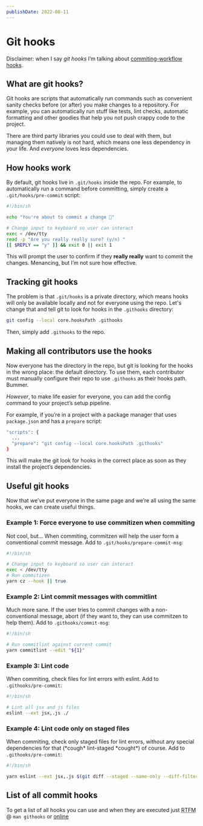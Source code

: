```yaml
---
publishDate: 2022-08-11
---
```

# Git hooks

Disclaimer: when I say _git hooks_ I’m talking
about [commiting-workflow
hooks](https://git-scm.com/book/en/v2/Customizing-Git-Git-Hooks#_committing_workflow_hooks).

## What are git hooks?

Git hooks are scripts that automatically run commands such as convenient sanity
checks before (or after) you make changes to a repository. For example, you can
automatically run stuff like tests, lint checks, automatic formatting and other
goodies that help you not push crappy code to the project.

There are third party libraries you could use to deal with them, but managing
them natively is not hard, which means one less dependency in your life. And
_everyone_ loves less dependencies.

## How hooks work

By default, git hooks live in `.git/hooks` inside the repo. For example, to
automatically run a command before committing, simply create a
`.git/hooks/pre-commit` script:
```bash
#!/bin/sh

echo "You're about to commit a change 👀"

# Change input to keyboard so user can interact
exec < /dev/tty
read -p "Are you really really sure? (y/n) "
[[ $REPLY == "y" ]] && exit 0 || exit 1
```

This will prompt the user to confirm if they **really really** want to commit
the changes. Menancing, but I’m not sure how effective.

## Tracking git hooks

The problem is that `.git/hooks` is a private directory, which means hooks will
only be available locally and not for everyone using the repo. Let's change that
and tell git to look for hooks in the `.githooks` directory:
```bash
git config --local core.hooksPath .githooks
```

Then, simply add `.githooks` to the repo.

## Making all contributors use the hooks

Now everyone has the directory in the repo, but git is looking for the hooks in
the wrong place: the default directory. To use them, each contributor must
manually configure their repo to use `.githooks` as their hooks path. Bummer. 

_However_, to make life easier for everyone, you can add the config command to
your project’s setup pipeline. 

For example, if you’re in a project with a package manager that uses
`package.json` and has a `prepare` script:
```bash
"scripts": {
  ...
  "prepare": "git config --local core.hooksPath .githooks"
}
```

This will make the git look for hooks in the correct place as soon as they
install the project’s dependencies.

## Useful git hooks

Now that we’ve put everyone in the same page and we’re all using the same hooks,
we can create useful things.

### Example 1: Force everyone to use commitizen when commiting
Not cool, but... When commiting, commitzen will help the user form a
conventional commit message. Add to `.git/hooks/prepare-commit-msg`:
```bash
#!/bin/sh

# Change input to keyboard so user can interact
exec < /dev/tty
# Run commitizen
yarn cz --hook || true
```

### Example 2: Lint commit messages with commitlint
Much more sane. If the user tries to commit changes with a non-conventional
message, abort (if they want to, they can use commitzen to help them). Add to
`.githooks/commit-msg`:
```bash
#!/bin/sh

# Run commitlint against current commit
yarn commitlint --edit "${1}"
```

### Example 3: Lint code
When commiting, check files for lint errors with eslint. Add to
`.githooks/pre-commit`:
```bash
#!/bin/sh

# Lint all jsx and js files
eslint --ext jsx,.js ./
```

### Example 4: Lint code only on staged files
When commiting, check only staged files for lint errors, without any special
dependencies for that (\*cough\* lint-staged \*cought\*) of course. Add to
`.githooks/pre-commit`:
```bash
#!/bin/sh

yarn eslint --ext jsx,.js $(git diff --staged --name-only --diff-filter=ACMRTUXB)
```

## List of all commit hooks

To get a list of all hooks you can use and when they are executed just <abbr
title="Read the friendly manual">RTFM</abbr> @ `man githooks` or
[online](https://git-scm.com/docs/githooks#_hooks)
